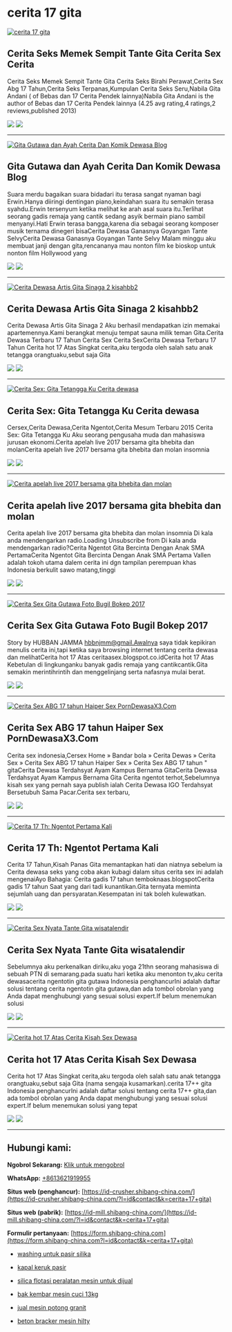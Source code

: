 # cerita 17 gita

<a href="https://swt.shibang-china.com/?l=id&img&k=cerita+17+gita" target="_blank">![cerita 17 gita](http://static.shibang-china.com/all-800x300/1310.jpg)</a>

## Cerita Seks Memek Sempit Tante Gita Cerita Sex Cerita
Cerita Seks Memek Sempit Tante Gita Cerita Seks Birahi Perawat,Cerita Sex Abg 17 Tahun,Cerita Seks Terpanas,Kumpulan Cerita Seks Seru,Nabila Gita Andani ( of Bebas dan 17 Cerita Pendek lainnya)Nabila Gita Andani is the author of Bebas dan 17 Cerita Pendek lainnya (4.25 avg rating,4 ratings,2 reviews,published 2013)


<a href="https://whatsapp.shibangsoft.com/WhatsApp.php" target="_blank" title="WhatsApp">![](http://static.shibang-china.com/icon/whatsapp.png)</a> <a href="https://swt.shibang-china.com/?l=id&icon&k=cerita+17+gita" target="_blank">![](http://static.shibang-china.com/icon/chat-id.png)</a>

---

<a href="https://swt.shibang-china.com/?l=id&img&k=cerita+17+gita" target="_blank">![Gita Gutawa dan Ayah Cerita Dan Komik Dewasa Blog](http://static.shibang-china.com/all-800x300/1297.jpg)</a>

## Gita Gutawa dan Ayah Cerita Dan Komik Dewasa Blog
Suara merdu bagaikan suara bidadari itu terasa sangat nyaman bagi Erwin.Hanya diiringi dentingan piano,keindahan suara itu semakin terasa syahdu.Erwin tersenyum ketika melihat ke arah asal suara itu.Terlihat seorang gadis remaja yang cantik sedang asyik bermain piano sambil menyanyi.Hati Erwin terasa bangga,karena dia sebagai seorang komposer musik ternama dinegeri bisaCerita Dewasa Ganasnya Goyangan Tante SelvyCerita Dewasa Ganasnya Goyangan Tante Selvy Malam minggu aku membuat janji dengan gita,rencananya mau nonton film ke bioskop untuk nonton film Hollywood yang


<a href="https://whatsapp.shibangsoft.com/WhatsApp.php" target="_blank" title="WhatsApp">![](http://static.shibang-china.com/icon/whatsapp.png)</a> <a href="https://swt.shibang-china.com/?l=id&icon&k=cerita+17+gita" target="_blank">![](http://static.shibang-china.com/icon/chat-id.png)</a>

---

<a href="https://swt.shibang-china.com/?l=id&img&k=cerita+17+gita" target="_blank">![Cerita Dewasa Artis Gita Sinaga 2 kisahbb2](http://static.shibang-china.com/all-800x300/153.jpg)</a>

## Cerita Dewasa Artis Gita Sinaga 2 kisahbb2
Cerita Dewasa Artis Gita Sinaga 2 Aku berhasil mendapatkan izin memakai apartemennya.Kami berangkat menuju tempat sauna milik teman Gita.Cerita Dewasa Terbaru 17 Tahun Cerita Sex Cerita SexCerita Dewasa Terbaru 17 Tahun Cerita hot 17 Atas Singkat cerita,aku tergoda oleh salah satu anak tetangga orangtuaku,sebut saja Gita


<a href="https://whatsapp.shibangsoft.com/WhatsApp.php" target="_blank" title="WhatsApp">![](http://static.shibang-china.com/icon/whatsapp.png)</a> <a href="https://swt.shibang-china.com/?l=id&icon&k=cerita+17+gita" target="_blank">![](http://static.shibang-china.com/icon/chat-id.png)</a>

---

<a href="https://swt.shibang-china.com/?l=id&img&k=cerita+17+gita" target="_blank">![Cerita Sex: Gita Tetangga Ku Cerita dewasa](http://static.shibang-china.com/all-800x300/556.jpg)</a>

## Cerita Sex: Gita Tetangga Ku Cerita dewasa
Cersex,Cerita Dewasa,Cerita Ngentot,Cerita Mesum Terbaru 2015 Cerita Sex: Gita Tetangga Ku Aku seorang pengusaha muda dan mahasiswa jurusan ekonomi.Cerita apelah live 2017 bersama gita bhebita dan molanCerita apelah live 2017 bersama gita bhebita dan molan insomnia


<a href="https://whatsapp.shibangsoft.com/WhatsApp.php" target="_blank" title="WhatsApp">![](http://static.shibang-china.com/icon/whatsapp.png)</a> <a href="https://swt.shibang-china.com/?l=id&icon&k=cerita+17+gita" target="_blank">![](http://static.shibang-china.com/icon/chat-id.png)</a>

---

<a href="https://swt.shibang-china.com/?l=id&img&k=cerita+17+gita" target="_blank">![Cerita apelah live 2017 bersama gita bhebita dan molan](http://static.shibang-china.com/all-800x300/1523.jpg)</a>

## Cerita apelah live 2017 bersama gita bhebita dan molan
Cerita apelah live 2017 bersama gita bhebita dan molan insomnia Di kala anda mendengarkan radio.Loading Unsubscribe from Di kala anda mendengarkan radio?Cerita Ngentot Gita Bercinta Dengan Anak SMA PertamaCerita Ngentot Gita Bercinta Dengan Anak SMA Pertama Vallen adalah tokoh utama dalem cerita ini dgn tampilan perempuan khas Indonesia berkulit sawo matang,tinggi


<a href="https://whatsapp.shibangsoft.com/WhatsApp.php" target="_blank" title="WhatsApp">![](http://static.shibang-china.com/icon/whatsapp.png)</a> <a href="https://swt.shibang-china.com/?l=id&icon&k=cerita+17+gita" target="_blank">![](http://static.shibang-china.com/icon/chat-id.png)</a>

---

<a href="https://swt.shibang-china.com/?l=id&img&k=cerita+17+gita" target="_blank">![Cerita Sex Gita Gutawa Foto Bugil Bokep 2017](http://static.shibang-china.com/all-800x300/39.jpg)</a>

## Cerita Sex Gita Gutawa Foto Bugil Bokep 2017
Story by HUBBAN JAMMA hbbnjmm@gmail.Awalnya saya tidak kepikiran menulis cerita ini,tapi ketika saya browsing internet tentang cerita dewasa dan melihatCerita hot 17 Atas ceritaasex.blogspot.co.idCerita hot 17 Atas Kebetulan di lingkunganku banyak gadis remaja yang cantikcantik.Gita semakin merintihrintih dan menggelinjang serta nafasnya mulai berat.


<a href="https://whatsapp.shibangsoft.com/WhatsApp.php" target="_blank" title="WhatsApp">![](http://static.shibang-china.com/icon/whatsapp.png)</a> <a href="https://swt.shibang-china.com/?l=id&icon&k=cerita+17+gita" target="_blank">![](http://static.shibang-china.com/icon/chat-id.png)</a>

---

<a href="https://swt.shibang-china.com/?l=id&img&k=cerita+17+gita" target="_blank">![Cerita Sex ABG 17 tahun Haiper Sex PornDewasaX3.Com](http://static.shibang-china.com/all-800x300/564.jpg)</a>

## Cerita Sex ABG 17 tahun Haiper Sex PornDewasaX3.Com
Cerita sex indonesia,Cersex Home » Bandar bola » Cerita Dewas » Cerita Sex » Cerita Sex ABG 17 tahun Haiper Sex » Cerita Sex ABG 17 tahun " gitaCerita Dewasa Terdahsyat Ayam Kampus Bernama GitaCerita Dewasa Terdahsyat Ayam Kampus Bernama Gita Cerita ngentot terhot,Sebelumnya kisah sex yang pernah saya publish ialah Cerita Dewasa IGO Terdahsyat Bersetubuh Sama Pacar.Cerita sex terbaru,


<a href="https://whatsapp.shibangsoft.com/WhatsApp.php" target="_blank" title="WhatsApp">![](http://static.shibang-china.com/icon/whatsapp.png)</a> <a href="https://swt.shibang-china.com/?l=id&icon&k=cerita+17+gita" target="_blank">![](http://static.shibang-china.com/icon/chat-id.png)</a>

---

<a href="https://swt.shibang-china.com/?l=id&img&k=cerita+17+gita" target="_blank">![Cerita 17 Th: Ngentot Pertama Kali](http://static.shibang-china.com/all-800x300/1275.jpg)</a>

## Cerita 17 Th: Ngentot Pertama Kali
Cerita 17 Tahun,Kisah Panas Gita memantapkan hati dan niatnya sebelum ia Cerita dewasa seks yang coba akan kubagi dalam situs cerita sex ini adalah mengenaiAyo Bahagia: Cerita gadis 17 tahun temboknaas.blogspotCerita gadis 17 tahun Saat yang dari tadi kunantikan.Gita ternyata meminta sejumlah uang dan persyaratan.Kesempatan ini tak boleh kulewatkan.


<a href="https://whatsapp.shibangsoft.com/WhatsApp.php" target="_blank" title="WhatsApp">![](http://static.shibang-china.com/icon/whatsapp.png)</a> <a href="https://swt.shibang-china.com/?l=id&icon&k=cerita+17+gita" target="_blank">![](http://static.shibang-china.com/icon/chat-id.png)</a>

---

<a href="https://swt.shibang-china.com/?l=id&img&k=cerita+17+gita" target="_blank">![Cerita Sex Nyata Tante Gita wisatalendir](http://static.shibang-china.com/all-800x300/796.jpg)</a>

## Cerita Sex Nyata Tante Gita wisatalendir
Sebelumnya aku perkenalkan diriku,aku yoga 21thn seorang mahasiswa di sebuah PTN di semarang.pada suatu hari ketika aku menonton tv,aku cerita dewasacerita ngentotin gita gutawa Indonesia penghancurIni adalah daftar solusi tentang cerita ngentotin gita gutawa,dan ada tombol obrolan yang Anda dapat menghubungi yang sesuai solusi expert.If belum menemukan solusi


<a href="https://whatsapp.shibangsoft.com/WhatsApp.php" target="_blank" title="WhatsApp">![](http://static.shibang-china.com/icon/whatsapp.png)</a> <a href="https://swt.shibang-china.com/?l=id&icon&k=cerita+17+gita" target="_blank">![](http://static.shibang-china.com/icon/chat-id.png)</a>

---

<a href="https://swt.shibang-china.com/?l=id&img&k=cerita+17+gita" target="_blank">![Cerita hot 17 Atas Cerita Kisah Sex Dewasa](http://static.shibang-china.com/all-800x300/1159.jpg)</a>

## Cerita hot 17 Atas Cerita Kisah Sex Dewasa
Cerita hot 17 Atas Singkat cerita,aku tergoda oleh salah satu anak tetangga orangtuaku,sebut saja Gita (nama sengaja kusamarkan).cerita 17++ gita Indonesia penghancurIni adalah daftar solusi tentang cerita 17++ gita,dan ada tombol obrolan yang Anda dapat menghubungi yang sesuai solusi expert.If belum menemukan solusi yang tepat


<a href="https://whatsapp.shibangsoft.com/WhatsApp.php" target="_blank" title="WhatsApp">![](http://static.shibang-china.com/icon/whatsapp.png)</a> <a href="https://swt.shibang-china.com/?l=id&icon&k=cerita+17+gita" target="_blank">![](http://static.shibang-china.com/icon/chat-id.png)</a>

---
## Hubungi kami:

**Ngobrol Sekarang:** [Klik untuk mengobrol](https://swt.shibang-china.com?l=id&contact&k=cerita+17+gita)

**WhatsApp:**  [+8613621919955](https://whatsapp.shibangsoft.com/WhatsApp.php)

**Situs web (penghancur):** [https://id-crusher.shibang-china.com/](https://id-crusher.shibang-china.com/?l=id&contact&k=cerita+17+gita)

**Situs web (pabrik):** [https://id-mill.shibang-china.com/](https://id-mill.shibang-china.com/?l=id&contact&k=cerita+17+gita)

**Formulir pertanyaan:** [https://form.shibang-china.com](https://form.shibang-china.com?l=id&contact&k=cerita+17+gita)

* [washing untuk pasir silika](../38/washing%20untuk%20pasir%20silika.md)

* [kapal keruk pasir](../31/kapal%20keruk%20pasir.md)

* [silica flotasi peralatan mesin untuk dijual](../35/silica%20flotasi%20peralatan%20mesin%20untuk%20dijual.md)

* [bak kembar mesin cuci 13kg](../35/bak%20kembar%20mesin%20cuci%2013kg.md)

* [jual mesin potong granit](../38/jual%20mesin%20potong%20granit.md)

* [beton bracker mesin hilty](../32/beton%20bracker%20mesin%20hilty.md)